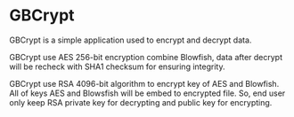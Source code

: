 # GBCrypt
GBCrypt is a simple application used to encrypt and decrypt data.  

GBCrypt use AES 256-bit encryption combine Blowfish, data after decrypt will be recheck with SHA1 checksum for ensuring integrity.   

GBCrypt use RSA 4096-bit algorithm to encrypt key of AES and Blowfish. All of keys AES and Blowsfish will be embed to encrypted file. So, end user only keep RSA private key for decrypting and public key for encrypting.
